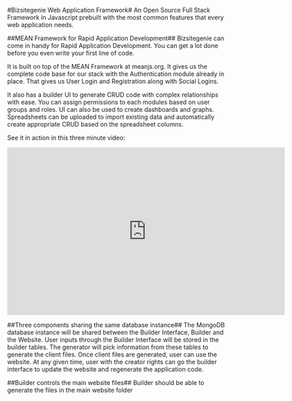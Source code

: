 #Bizsitegenie Web Application Framework#
An Open Source Full Stack Framework in Javascript prebuilt with the most common features that every web application needs. 

##MEAN Framework for Rapid Application Development##
Bizsitegenie can come in handy for Rapid Application Development. You can get a lot done before you even write your first line of code. 

It is built on top of the MEAN Framework at meanjs.org. It gives us the complete code base for our stack with the Authentication module already in place. That gives us User Login and Registration along with Social Logins. 

It also has a builder UI to generate CRUD code with complex relationships with ease. You can assign permissions to each modules based on user groups and roles. UI can also be used to create dashboards and graphs. Spreadsheets can be uploaded to import existing data and automatically create appropriate CRUD based on the spreadsheet columns.

See it in action in this three minute video: 
<iframe src="https://player.vimeo.com/video/167171173" width="640" height="386" frameborder="0" webkitallowfullscreen mozallowfullscreen allowfullscreen></iframe>

##Three components sharing the same database instance##
The MongoDB database instance will be shared between the Builder Interface, Builder and the Website. User inputs through the Builder Interface will be stored in the builder tables. The generator will pick information from these tables to generate the client files. Once client files are generated, user can use the website. At any given time, user with the creator rights can go the builder interface to update the website and regenerate the application code.

##Builder controls the main website files##
Builder should be able to generate the files in the main website folder




